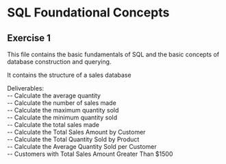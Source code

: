 # SQL Foundational Concepts

## Exercise 1
This file contains the basic fundamentals of SQL and the basic concepts of database construction and querying.

It contains the structure of a sales database

Deliverables:<br/>
-- Calculate the average quantity<br/>
-- Calculate the number of sales made<br/>
-- Calculate the maximum quantity sold<br/>
-- Calculate the minimum quantity sold<br/>
-- Calculate the total sales made<br/>
-- Calculate the Total Sales Amount by Customer<br/>
-- Calculate the Total Quantity Sold by Product<br/>
-- Calculate the Average Quantity Sold per Customer<br/>
-- Customers with Total Sales Amount Greater Than $1500<br/>

